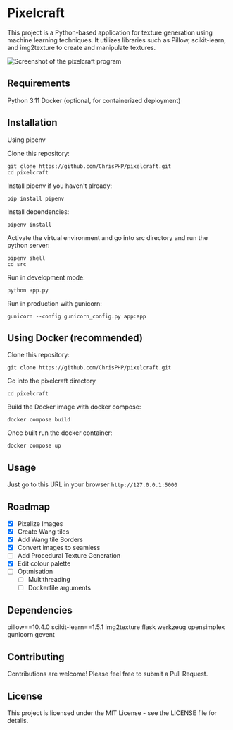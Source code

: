 # Pixelcraft
This project is a Python-based application for texture generation using machine learning techniques. It utilizes libraries such as Pillow, scikit-learn, and img2texture to create and manipulate textures.

![Screenshot of the pixelcraft program](docs/pixelcraft_example.png)

## Requirements
Python 3.11
Docker (optional, for containerized deployment)

## Installation
Using pipenv

Clone this repository:
```
git clone https://github.com/ChrisPHP/pixelcraft.git
cd pixelcraft
```

Install pipenv if you haven't already:
```
pip install pipenv
```

Install dependencies:
```
pipenv install
```

Activate the virtual environment and go into src directory and run the python server:
```
pipenv shell
cd src
```

Run in development mode:
```
python app.py
```

Run in production with gunicorn:
```
gunicorn --config gunicorn_config.py app:app
```

## Using Docker (recommended)

Clone this repository:
```
git clone https://github.com/ChrisPHP/pixelcraft.git
```
Go into the pixelcraft directory
```
cd pixelcraft
```

Build the Docker image with docker compose:
```
docker compose build
```

Once built run the docker container:
```
docker compose up
```

## Usage
Just go to this URL in your browser `http://127.0.0.1:5000`


## Roadmap

- [x] Pixelize Images
- [x] Create Wang tiles
- [x] Add Wang tile Borders
- [x] Convert images to seamless
- [ ] Add Procedural Texture Generation
- [x] Edit colour palette
- [ ] Optmisation
    - [ ] Multithreading
    - [ ] Dockerfile arguments

## Dependencies

pillow==10.4.0
scikit-learn==1.5.1
img2texture
flask
werkzeug
opensimplex
gunicorn
gevent

## Contributing
Contributions are welcome! Please feel free to submit a Pull Request.
## License
This project is licensed under the MIT License - see the LICENSE file for details.
